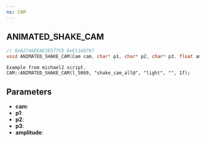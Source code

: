 ```yaml
---
ns: CAM
---
```

## ANIMATED_SHAKE_CAM

```c
// 0xA2746EEAE3E577CD 0xE1168767
void ANIMATED_SHAKE_CAM(Cam cam, char* p1, char* p2, char* p3, float amplitude);
```

```
Example from michael2 script.  
CAM::ANIMATED_SHAKE_CAM(l_5069, "shake_cam_all@", "light", "", 1f);  
```

## Parameters
* **cam**: 
* **p1**: 
* **p2**: 
* **p3**: 
* **amplitude**: 

